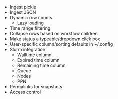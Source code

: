 * Ingest pickle
* Ingest JSON
* Dynamic row counts 
    * Lazy loading
* Time range filtering
* Collapse rows based on workflow children
* Make status a typeable/dropdown click box
* User-specific column/sorting defaults in ~/.config
* Slurm integration
    * Walltime column
    * Expired time column
    * Remaining time column
    * Queue
    * Nodes
    * PPN
* Permalinks for snapshots
* Access control
